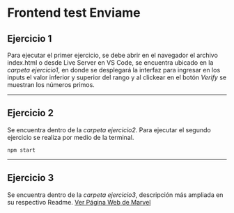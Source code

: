 # Frontend test Enviame

## Ejercicio 1

Para ejecutar el primer ejercicio, se debe abrir en el navegador el archivo index.html o desde Live Server en VS Code, se encuentra ubicado en la _carpeta_ _ejercicio1_, en donde se desplegará la interfaz para ingresar en los inputs el valor inferior y superior del rango y al clickear en el botón _Verify_ se muestran los números primos.

***

## Ejercicio 2

Se encuentra dentro de la _carpeta_ _ejercicio2_. Para ejecutar el segundo ejercicio se realiza por medio de la terminal.

```
npm start
```

***

## Ejercicio 3

Se encuentra dentro de la _carpeta_ _ejercicio3_, descripción más ampliada en su respectivo Readme.
[Ver Página Web de Marvel](https://determined-kirch-b58b00.netlify.app/)

